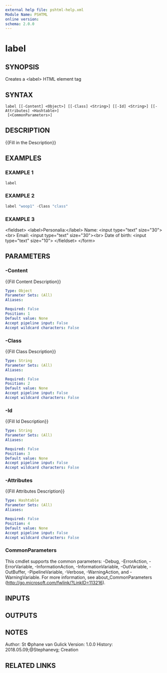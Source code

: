 ```yaml
---
external help file: pshtml-help.xml
Module Name: PSHTML
online version:
schema: 2.0.0
---
```


# label

## SYNOPSIS
Creates a \<label\> HTML element tag

## SYNTAX

```
label [[-Content] <Object>] [[-Class] <String>] [[-Id] <String>] [[-Attributes] <Hashtable>]
 [<CommonParameters>]
```

## DESCRIPTION
{{Fill in the Description}}

## EXAMPLES

### EXAMPLE 1

``` powershell
label
```

### EXAMPLE 2

``` powershell
label "woop1" -Class "class"
```

### EXAMPLE 3

\<fieldset\>
    \<label\>Personalia:\</label\>
    Name: \<input type="text" size="30"\>\<br\>
    Email: \<input type="text" size="30"\>\<br\>
    Date of birth: \<input type="text" size="10"\>
\</fieldset\>
\</form\>

## PARAMETERS

### -Content
{{Fill Content Description}}

```yaml
Type: Object
Parameter Sets: (All)
Aliases:

Required: False
Position: 1
Default value: None
Accept pipeline input: False
Accept wildcard characters: False
```

### -Class
{{Fill Class Description}}

```yaml
Type: String
Parameter Sets: (All)
Aliases:

Required: False
Position: 2
Default value: None
Accept pipeline input: False
Accept wildcard characters: False
```

### -Id
{{Fill Id Description}}

```yaml
Type: String
Parameter Sets: (All)
Aliases:

Required: False
Position: 3
Default value: None
Accept pipeline input: False
Accept wildcard characters: False
```

### -Attributes
{{Fill Attributes Description}}

```yaml
Type: Hashtable
Parameter Sets: (All)
Aliases:

Required: False
Position: 4
Default value: None
Accept pipeline input: False
Accept wildcard characters: False
```

### CommonParameters
This cmdlet supports the common parameters: -Debug, -ErrorAction, -ErrorVariable, -InformationAction, -InformationVariable, -OutVariable, -OutBuffer, -PipelineVariable, -Verbose, -WarningAction, and -WarningVariable.
For more information, see about_CommonParameters (http://go.microsoft.com/fwlink/?LinkID=113216).

## INPUTS

## OUTPUTS

## NOTES
Author: St ©phane van Gulick
Version: 1.0.0
History:
    2018.05.09;@Stephanevg; Creation

## RELATED LINKS
